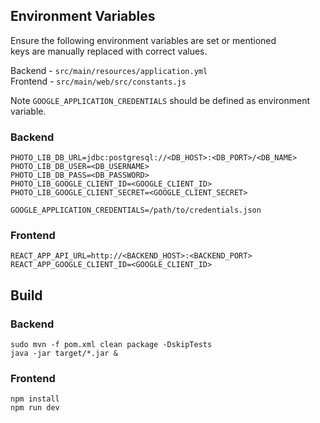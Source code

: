 

## Environment Variables
Ensure the following environment variables are set or mentioned \
keys are manually replaced with correct values.

Backend - `src/main/resources/application.yml` \
Frontend - `src/main/web/src/constants.js`

Note `GOOGLE_APPLICATION_CREDENTIALS` should be defined as environment variable.

### Backend
```env
PHOTO_LIB_DB_URL=jdbc:postgresql://<DB_HOST>:<DB_PORT>/<DB_NAME>
PHOTO_LIB_DB_USER=<DB_USERNAME>
PHOTO_LIB_DB_PASS=<DB_PASSWORD>
PHOTO_LIB_GOOGLE_CLIENT_ID=<GOOGLE_CLIENT_ID>
PHOTO_LIB_GOOGLE_CLIENT_SECRET=<GOOGLE_CLIENT_SECRET>

GOOGLE_APPLICATION_CREDENTIALS=/path/to/credentials.json
```

### Frontend
```env
REACT_APP_API_URL=http://<BACKEND_HOST>:<BACKEND_PORT>
REACT_APP_GOOGLE_CLIENT_ID=<GOOGLE_CLIENT_ID>
```

## Build

### Backend

```shell
sudo mvn -f pom.xml clean package -DskipTests
java -jar target/*.jar &
```

### Frontend

```shell
npm install
npm run dev
```
